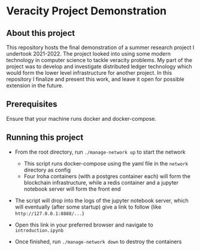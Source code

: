 # Veracity Project Demonstration


## About this project
This repository hosts the final demonstration of a summer research project I undertook 2021-2022. The project looked into using some modern technology in computer science to tackle veracity problems. My part of the project was to develop and investigate distributed ledger technology which would form the lower level infrastructure for another project. In this repository I finalize and present this work, and leave it open for possible extension in the future.  

## Prerequisites
Ensure that your machine runs docker and docker-compose.

## Running this project

- From the root directory, run `./manage-network up` to start the network
    - This script runs docker-compose using the yaml file in the `network` directory as config
    - Four Iroha containers (with a postgres container each) will form the blockchain infrastructure, while a redis container and a jupyter notebook server will form the front end

- The script will drop into the logs of the jupyter notebook server, which will eventually (after some startup) give a link to follow (like `http://127.0.0.1:8888/...`)

- Open this link in your preferred browser and navigate to `introduction.ipynb`

- Once finished, run `./manage-network down` to destroy the containers

